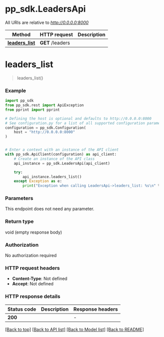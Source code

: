# pp_sdk.LeadersApi

All URIs are relative to *http://0.0.0.0:8000*

Method | HTTP request | Description
------------- | ------------- | -------------
[**leaders_list**](LeadersApi.md#leaders_list) | **GET** /leaders | 


# **leaders_list**
> leaders_list()



### Example


```python
import pp_sdk
from pp_sdk.rest import ApiException
from pprint import pprint

# Defining the host is optional and defaults to http://0.0.0.0:8000
# See configuration.py for a list of all supported configuration parameters.
configuration = pp_sdk.Configuration(
    host = "http://0.0.0.0:8000"
)


# Enter a context with an instance of the API client
with pp_sdk.ApiClient(configuration) as api_client:
    # Create an instance of the API class
    api_instance = pp_sdk.LeadersApi(api_client)

    try:
        api_instance.leaders_list()
    except Exception as e:
        print("Exception when calling LeadersApi->leaders_list: %s\n" % e)
```



### Parameters

This endpoint does not need any parameter.

### Return type

void (empty response body)

### Authorization

No authorization required

### HTTP request headers

 - **Content-Type**: Not defined
 - **Accept**: Not defined

### HTTP response details

| Status code | Description | Response headers |
|-------------|-------------|------------------|
**200** |  |  -  |

[[Back to top]](#) [[Back to API list]](../README.md#documentation-for-api-endpoints) [[Back to Model list]](../README.md#documentation-for-models) [[Back to README]](../README.md)

